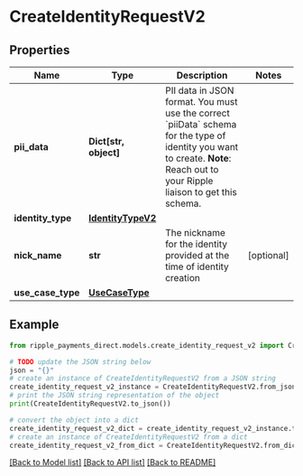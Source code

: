 # CreateIdentityRequestV2


## Properties

Name | Type | Description | Notes
------------ | ------------- | ------------- | -------------
**pii_data** | **Dict[str, object]** | PII data in JSON format.  You must use the correct &#x60;piiData&#x60; schema for the type of identity you want to create.  **Note**: Reach out to your Ripple liaison to get this schema.  | 
**identity_type** | [**IdentityTypeV2**](IdentityTypeV2.md) |  | 
**nick_name** | **str** | The nickname for the identity provided at the time of identity creation | [optional] 
**use_case_type** | [**UseCaseType**](UseCaseType.md) |  | 

## Example

```python
from ripple_payments_direct.models.create_identity_request_v2 import CreateIdentityRequestV2

# TODO update the JSON string below
json = "{}"
# create an instance of CreateIdentityRequestV2 from a JSON string
create_identity_request_v2_instance = CreateIdentityRequestV2.from_json(json)
# print the JSON string representation of the object
print(CreateIdentityRequestV2.to_json())

# convert the object into a dict
create_identity_request_v2_dict = create_identity_request_v2_instance.to_dict()
# create an instance of CreateIdentityRequestV2 from a dict
create_identity_request_v2_from_dict = CreateIdentityRequestV2.from_dict(create_identity_request_v2_dict)
```
[[Back to Model list]](../README.md#documentation-for-models) [[Back to API list]](../README.md#documentation-for-api-endpoints) [[Back to README]](../README.md)


